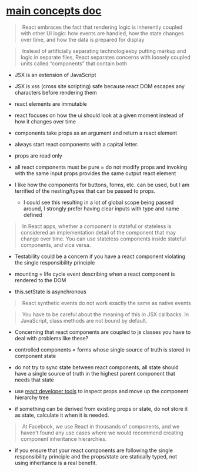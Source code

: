 # [main concepts doc](https://reactjs.org/docs/hello-world.html)

> React embraces the fact that rendering logic is inherently coupled with other UI logic: how events are handled, how the state changes over time, and how the data is prepared for display

> Instead of artificially separating technologiesby putting markup and logic in separate files, React separates concerns with loosely coupled units called “components” that contain both

- JSX is an extension of JavaScript 
- JSX is xss (cross site scripting) safe because react DOM escapes any characters before rendering them
- react elements are immutable

- react focuses on how the ui should look at a given moment instead of how it changes over time
- components take props as an argument and return a react element  
 
- always start react components with a capital letter.
- props are read only
- all react components must be pure = do not modify props and invoking with the same input props provides the same output react element
  
- I like how the components for buttons, forms, etc. can be used, but I am terrified of the nesting/types that can be passed to props.
    - I could see this resulting in a lot of global scope being passed around, I strongly prefer having clear inputs with type and name defined


> In React apps, whether a component is stateful or stateless is considered an implementation detail of the component that may change over time. You can use stateless components inside stateful components, and vice versa.

- Testability could be a concern if you have a react component violating the single responsibility principle
  
- mounting = life cycle event describing when a react component is rendered to the DOM 

- this.setState is asynchronous 


> React synthetic events do not work exactly the same as native events


> You have to be careful about the meaning of this in JSX callbacks. In JavaScript, class methods are not bound by default.


- Concerning that react components are coupled to js classes you have to deal with problems like these?



- controlled components = forms whose single source of truth is stored in component state
 
- do not try to sync state between react components, all state should have a single source of truth in the highest parent component that needs that state

- use [react developer tools](https://github.com/facebook/react/tree/master/packages/react-devtools) to inspect props and move up the component hierarchy tree

- if something can be derived from existing props or state, do not store it as state, calculate it when it is needed.

> At Facebook, we use React in thousands of components, and we haven’t found any use cases where we would recommend creating component inheritance hierarchies.

- if you ensure that your react components are following the single responsibility principle and the props/state are statically typed, not using inheritance is a real benefit.